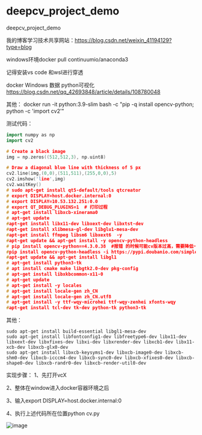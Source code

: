 # deepcv_project_demo
deepcv_project_demo

我的博客学习技术共享网站：https://blog.csdn.net/weixin_41194129?type=blog


windows环境docker pull continuumio/anaconda3

记得安装vs code 和wsl进行穿透

docker  Windows 数据  python可视化  https://blog.csdn.net/qq_42693848/article/details/108780048

其他：
docker run -it python:3.9-slim bash -c "pip -q install opencv-python; python -c 'import cv2'"

测试代码：
```cpp
import numpy as np
import cv2

# Create a black image
img = np.zeros((512,512,3), np.uint8)

# Draw a diagonal blue line with thickness of 5 px
cv2.line(img,(0,0),(511,511),(255,0,0),5)
cv2.imshow('line',img)
cv2.waitKey()   
# sudo apt-get install qt5-default/tools qtcreator
# export DISPLAY=host.docker.internal:0
# export DISPLAY=10.53.132.251:0.0
# export QT_DEBUG_PLUGINS=1  # 打印过程
# apt-get install libxcb-xinerama0
# apt-get update
#apt-get install libx11-dev libxext-dev libxtst-dev
#apt-get install xlibmesa-gl-dev libglu1-mesa-dev
#apt-get install ffmpeg libsm6 libxext6  -y
#apt-get update && apt-get install -y opencv-python-headless
# pip install opencv-python==4.3.0.38  #报错 的时候可能cv版本过高，需要降低一下
#pip install opencv-python-headless -i https://pypi.doubanio.com/simple/  --trusted-host pypi.doubanio.com
#apt-get update && apt-get install libgl1
# apt-get install python3-tk
# apt install cmake make libgtk2.0-dev pkg-config
# apt-get install libxkbcommon-x11-0
# apt-get update
# apt-get install -y locales
# apt-get install locale-gen zh_CN
# apt-get install locale-gen zh_CN.utf8
# apt-get install -y ttf-wqy-microhei ttf-wqy-zenhei xfonts-wqy
#apt-get install tcl-dev tk-dev python-tk python3-tk
```
其他：
```
sudo apt-get install build-essential libgl1-mesa-dev
sudo apt-get install libfontconfig1-dev libfreetype6-dev libx11-dev libxext-dev libxfixes-dev libxi-dev libxrender-dev libxcb1-dev libx11-xcb-dev libxcb-glx0-dev
sudo apt-get install libxcb-keysyms1-dev libxcb-image0-dev libxcb-shm0-dev libxcb-icccm4-dev libxcb-sync0-dev libxcb-xfixes0-dev libxcb-shape0-dev libxcb-randr0-dev libxcb-render-util0-dev
```
实现步骤：
1、先打开vcX

2、整体在window进入docker容器环境之后

3、输入export DISPLAY=host.docker.internal:0

4、执行上述代码所在位置python cv.py 


![image](https://user-images.githubusercontent.com/36963108/160973505-807b300f-0473-4654-9b99-63fdd1b7ab9a.png)



